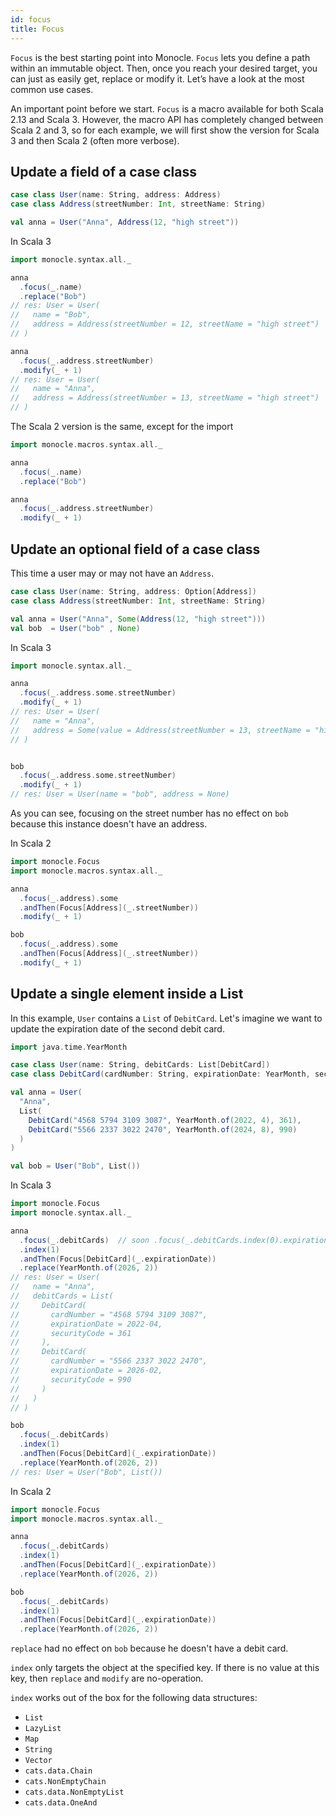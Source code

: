 ```yaml
---
id: focus
title: Focus
---
```


`Focus` is the best starting point into Monocle. `Focus` lets you define a path within an immutable object. 
Then, once you reach your desired target, you can just as easily get, replace or modify it. Let’s have a look at the 
most common use cases.

An important point before we start. `Focus` is a macro available for both Scala 2.13 and Scala 3. 
However, the macro API has completely changed between Scala 2 and 3, so for each example, we will first show the 
version for Scala 3 and then Scala 2 (often more verbose). 

## Update a field of a case class

```scala mdoc:silent
case class User(name: String, address: Address)
case class Address(streetNumber: Int, streetName: String)

val anna = User("Anna", Address(12, "high street"))
```

In Scala 3
```scala
import monocle.syntax.all._

anna
  .focus(_.name)
  .replace("Bob")
// res: User = User(
//   name = "Bob",
//   address = Address(streetNumber = 12, streetName = "high street")
// )

anna
  .focus(_.address.streetNumber)
  .modify(_ + 1)
// res: User = User(
//   name = "Anna",
//   address = Address(streetNumber = 13, streetName = "high street")
// )
```

The Scala 2 version is the same, except for the import
```scala mdoc
import monocle.macros.syntax.all._

anna
  .focus(_.name)
  .replace("Bob")

anna
  .focus(_.address.streetNumber)
  .modify(_ + 1)
```


## Update an optional field of a case class

This time a user may or may not have an `Address`. 

```scala mdoc:reset:silent
case class User(name: String, address: Option[Address])
case class Address(streetNumber: Int, streetName: String)

val anna = User("Anna", Some(Address(12, "high street")))
val bob  = User("bob" , None)
```

In Scala 3
```scala
import monocle.syntax.all._

anna
  .focus(_.address.some.streetNumber)
  .modify(_ + 1)
// res: User = User(
//   name = "Anna",
//   address = Some(value = Address(streetNumber = 13, streetName = "high street"))
// )


bob
  .focus(_.address.some.streetNumber)
  .modify(_ + 1)
// res: User = User(name = "bob", address = None)
```

As you can see, focusing on the street number has no effect on `bob` because this instance doesn't have an address.

In Scala 2
```scala mdoc
import monocle.Focus
import monocle.macros.syntax.all._

anna
  .focus(_.address).some
  .andThen(Focus[Address](_.streetNumber))
  .modify(_ + 1)

bob
  .focus(_.address).some
  .andThen(Focus[Address](_.streetNumber))
  .modify(_ + 1)
```

## Update a single element inside a List

In this example, `User` contains a `List` of `DebitCard`. Let's imagine we want to update the expiration date of
the second debit card. 

```scala mdoc:reset:silent
import java.time.YearMonth

case class User(name: String, debitCards: List[DebitCard])
case class DebitCard(cardNumber: String, expirationDate: YearMonth, securityCode: Int)

val anna = User(
  "Anna",
  List(
    DebitCard("4568 5794 3109 3087", YearMonth.of(2022, 4), 361),
    DebitCard("5566 2337 3022 2470", YearMonth.of(2024, 8), 990)
  )
)

val bob = User("Bob", List())
```

In Scala 3
```scala
import monocle.Focus
import monocle.syntax.all._

anna
  .focus(_.debitCards)  // soon .focus(_.debitCards.index(0).expirationDate)
  .index(1)
  .andThen(Focus[DebitCard](_.expirationDate))
  .replace(YearMonth.of(2026, 2))
// res: User = User(
//   name = "Anna",
//   debitCards = List(
//     DebitCard(
//       cardNumber = "4568 5794 3109 3087",
//       expirationDate = 2022-04,
//       securityCode = 361
//     ),
//     DebitCard(
//       cardNumber = "5566 2337 3022 2470",
//       expirationDate = 2026-02,
//       securityCode = 990
//     )
//   )
// )

bob
  .focus(_.debitCards) 
  .index(1)
  .andThen(Focus[DebitCard](_.expirationDate))
  .replace(YearMonth.of(2026, 2))
// res: User = User("Bob", List())
```

In Scala 2
```scala mdoc
import monocle.Focus
import monocle.macros.syntax.all._

anna
  .focus(_.debitCards) 
  .index(1)
  .andThen(Focus[DebitCard](_.expirationDate))
  .replace(YearMonth.of(2026, 2))

bob
  .focus(_.debitCards) 
  .index(1)
  .andThen(Focus[DebitCard](_.expirationDate))
  .replace(YearMonth.of(2026, 2))
```

`replace` had no effect on `bob` because he doesn't have a debit card.

`index` only targets the object at the specified key. If there is no value at this key,
then `replace` and `modify` are no-operation.

`index` works out of the box for the following data structures:
* `List`
* `LazyList`
* `Map`
* `String`
* `Vector`
* `cats.data.Chain`
* `cats.NonEmptyChain`
* `cats.data.NonEmptyList`
* `cats.data.OneAnd`

